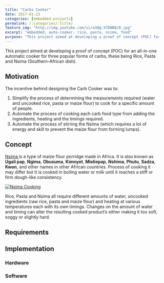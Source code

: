 ```yaml
---
title: "Carbs Cooker"
date: 2017-01-23
categories: [embedded-projects]
permalink: /:categories/:title/
feature_img: "http://img.youtube.com/vi/e3Qg-X7DNN8/0.jpg"
excerpt: "embedded, auto-cooker, rice, pasta, nsima, food"
purpose: "This project aimed at developing a proof of concept (POC) for an all-in-one automatic cooker for three popular forms of carbs, these being Rice, Pasta and Nsima (Southern-African dish)."
---
```

This project aimed at developing a proof of concept (POC) for an all-in-one automatic cooker for three popular forms of carbs, these being Rice, Pasta and Nsima (Southern-African dish).

<h2 class="text-underline">Motivation</h2>

The incentive behind designing the Carb Cooker was to:
 1.	Simplify the process of determining the measurements required (water and uncooked rice, pasta or maize flour) to cook for a specific amount of people.
 2.	Automate the process of cooking each carb food type from adding the ingredients, heating and the timings required.
 3.	Automate the process of stirring the Nsima (which requires a lot of energy and skill to prevent the maize flour from forming lumps).

<h2 class="text-underline">Concept</h2>

<a class="custom_link" href="https://en.wikipedia.org/wiki/Ugali">Nsima </a>is a type of maize flour porridge made in Africa. It is also known as **Ugali pap**, **Ngima**, **Obusuma**, **Kimnyet**, **Mieliepap**, **Nshima**, **Phutu**, **Sadza**, **Kwon**, and other names in other African countries. Process of cooking it may differ but It is cooked in boiling water or milk until it reaches a stiff or firm dough-like consistency.

 [![Nsima Cooking](http://img.youtube.com/vi/e3Qg-X7DNN8/0.jpg)](https://www.youtube.com/watch?v=e3Qg-X7DNN8 "Nsima Cooking")

 Rice, Pasta and Nsima all require different amounts of water, uncooked ingredients (raw rice, pasta and maize flour) and heating at various temperatures each with its own timings. Changes on the amount of water and timing can alter the resulting cooked product’s either making it too soft, soggy or slightly hard.



<h2 class="text-underline">Requirements</h2>

<h2 class="text-underline">Implementation</h2>

### Hardware

### Software
